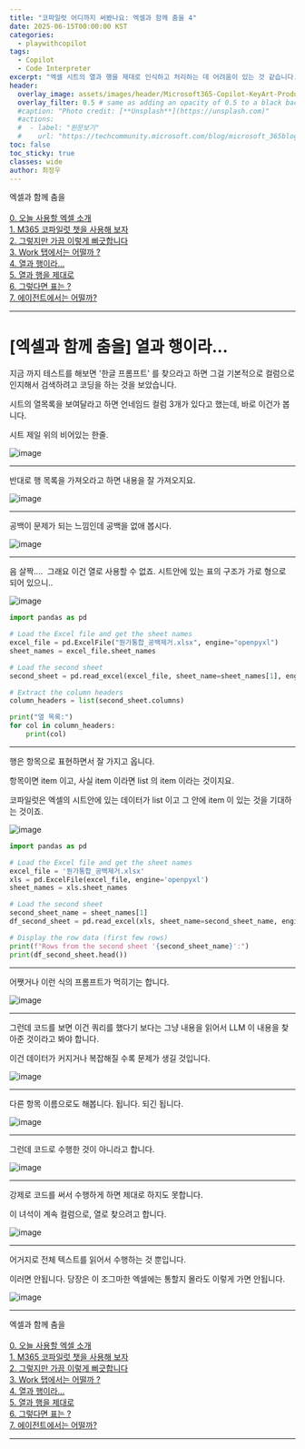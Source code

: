 ```yaml
---
title: "코파일럿 어디까지 써봤나요: 엑셀과 함께 춤을 4"
date: 2025-06-15T00:00:00 KST
categories:
  - playwithcopilot
tags:
  - Copilot
  - Code Interpreter
excerpt: "엑셀 시트의 열과 행을 제대로 인식하고 처리하는 데 어려움이 있는 것 같습니다. 제대로 들여다 봅시다."
header:
  overlay_image: assets/images/header/Microsoft365-Copilot-KeyArt-Productivity-6K-01.png
  overlay_filter: 0.5 # same as adding an opacity of 0.5 to a black background
  #caption: "Photo credit: [**Unsplash**](https://unsplash.com)"
  #actions:
  #  - label: "원문보기"
  #    url: "https://techcommunity.microsoft.com/blog/microsoft_365blog/sharing-the-vision-microsoft-365-community-conference-keynotes-now-available/4416368"
toc: false
toc_sticky: true
classes: wide
author: 최정우
---
```


<div class="notice--info">
엑셀과 함께 춤을<br/>
<br/>
<a href="https://microsoft.github.io/mwkorea/playwithcopilot/excel_0/">0. 오늘 사용할 엑셀 소개</a><br/>
<a href="https://microsoft.github.io/mwkorea/playwithcopilot/excel_1/">1. M365 코파일럿 챗을 사용해 보자</a><br/>
<a href="https://microsoft.github.io/mwkorea/playwithcopilot/excel_2/">2. 그렇지만 가끔 이렇게 삐긋합니다</a><br/>
<a href="https://microsoft.github.io/mwkorea/playwithcopilot/excel_3/">3. Work 탭에서는 어떨까 ?</a><br/>
<a href="https://microsoft.github.io/mwkorea/playwithcopilot/excel_4/">4. 열과 행이라...</a><br/>
<a href="https://microsoft.github.io/mwkorea/playwithcopilot/excel_5/">5. 열과 행을 제대로</a><br/>
<a href="https://microsoft.github.io/mwkorea/playwithcopilot/excel_6/">6. 그렇다면 표는 ?</a><br/>
<a href="https://microsoft.github.io/mwkorea/playwithcopilot/excel_7/">7. 에이전트에서는 어떨까?</a><br/>
</div>

---

# [엑셀과 함께 춤을] 열과 행이라...

지금 까지 테스트를 해보면 '한글 프롬프트' 를 찾으라고 하면 그걸 기본적으로 컬럼으로 인지해서 검색하려고 코딩을 하는 것을 보았습니다. 

시트의 열목록을 보여달라고 하면 언네임드 컬럼 3개가 있다고 했는데, 바로 이건가 봅니다. 

시트 제일 위의 비어있는 한줄.

![image](/mwkorea/assets/images/20250615/image24.png)

---

반대로 행 목록을 가져오라고 하면 내용을 잘 가져오지요.

![image](/mwkorea/assets/images/20250615/image25.png)

---

공백이 문제가 되는 느낌인데 공백을 없애 봅시다.

![image](/mwkorea/assets/images/20250615/image26.png)

---

음 살짝....  그래요 이건 열로 사용할 수 없죠. 시트안에 있는 표의 구조가 가로 형으로 되어 있으니..

![image](/mwkorea/assets/images/20250615/image27.png)

```python
import pandas as pd

# Load the Excel file and get the sheet names
excel_file = pd.ExcelFile("뭔가통합_공백제거.xlsx", engine="openpyxl")
sheet_names = excel_file.sheet_names

# Load the second sheet
second_sheet = pd.read_excel(excel_file, sheet_name=sheet_names[1], engine="openpyxl")

# Extract the column headers
column_headers = list(second_sheet.columns)

print("열 목록:")
for col in column_headers:
    print(col)
```

---

행은 항목으로 표현하면서 잘 가지고 옵니다. 

항목이면 item 이고, 사실 item 이라면 list 의 item 이라는 것이지요. 

코파일럿은 엑셀의 시트안에 있는 데이터가 list 이고 그 안에 item 이 있는 것을 기대하는 것이죠.

![image](/mwkorea/assets/images/20250615/image28.png)

```python
import pandas as pd

# Load the Excel file and get the sheet names
excel_file = '뭔가통합_공백제거.xlsx'
xls = pd.ExcelFile(excel_file, engine='openpyxl')
sheet_names = xls.sheet_names

# Load the second sheet
second_sheet_name = sheet_names[1]
df_second_sheet = pd.read_excel(xls, sheet_name=second_sheet_name, engine='openpyxl')

# Display the row data (first few rows)
print(f"Rows from the second sheet '{second_sheet_name}':")
print(df_second_sheet.head())
```

---

어쨋거나 이런 식의 프롬프트가 먹히기는 합니다.

![image](/mwkorea/assets/images/20250615/image29.png)

---

그런데 코드를 보면 이건 쿼리를 했다기 보다는 그냥 내용을 읽어서 LLM 이 내용을 찾아준 것이라고 봐야 합니다. 

이건 데이터가 커지거나 복잡해질 수록 문제가 생길 것입니다.

![image](/mwkorea/assets/images/20250615/image30.png)

---

다른 항목 이름으로도 해봅니다. 됩니다. 되긴 됩니다.

![image](/mwkorea/assets/images/20250615/image31.png)

---

그런데 코드로 수행한 것이 아니라고 합니다. 

![image](/mwkorea/assets/images/20250615/image32.png)

---

강제로 코드를 써서 수행하게 하면 제대로 하지도 못합니다. 

이 녀석이 계속 컬럼으로, 열로 찾으려고 합니다.

![image](/mwkorea/assets/images/20250615/image33.png)

---

어거지로 전체 텍스트를 읽어서 수행하는 것 뿐입니다. 

이러면 안됩니다. 당장은 이 조그마한 엑셀에는 통할지 몰라도 이렇게 가면 안됩니다.

![image](/mwkorea/assets/images/20250615/image34.png)

---

<div class="notice--info">
엑셀과 함께 춤을<br/>
<br/>
<a href="https://microsoft.github.io/mwkorea/playwithcopilot/excel_0/">0. 오늘 사용할 엑셀 소개</a><br/>
<a href="https://microsoft.github.io/mwkorea/playwithcopilot/excel_1/">1. M365 코파일럿 챗을 사용해 보자</a><br/>
<a href="https://microsoft.github.io/mwkorea/playwithcopilot/excel_2/">2. 그렇지만 가끔 이렇게 삐긋합니다</a><br/>
<a href="https://microsoft.github.io/mwkorea/playwithcopilot/excel_3/">3. Work 탭에서는 어떨까 ?</a><br/>
<a href="https://microsoft.github.io/mwkorea/playwithcopilot/excel_4/">4. 열과 행이라...</a><br/>
<a href="https://microsoft.github.io/mwkorea/playwithcopilot/excel_5/">5. 열과 행을 제대로</a><br/>
<a href="https://microsoft.github.io/mwkorea/playwithcopilot/excel_6/">6. 그렇다면 표는 ?</a><br/>
<a href="https://microsoft.github.io/mwkorea/playwithcopilot/excel_7/">7. 에이전트에서는 어떨까?</a><br/>
</div>

---
